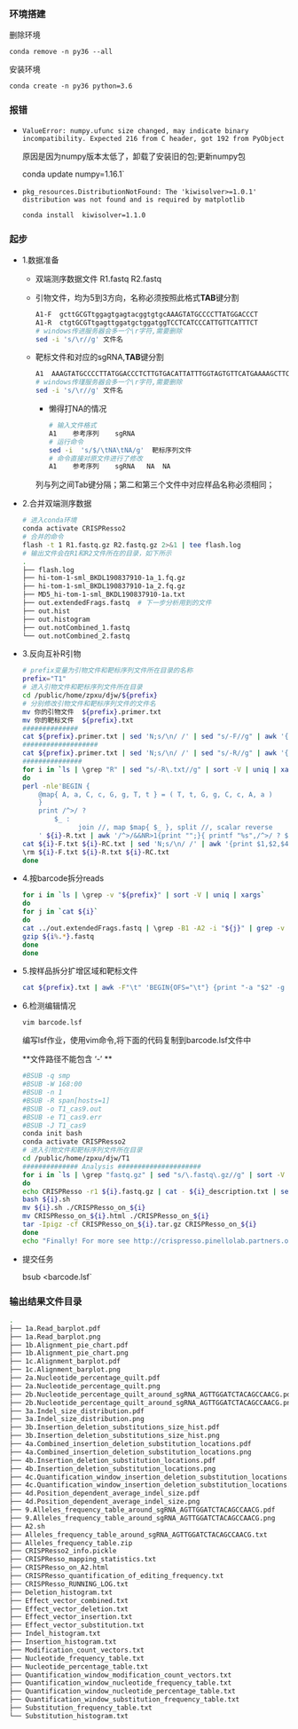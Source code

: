 ### 环境搭建

删除环境

`conda remove -n py36 --all`

安装环境

`conda create -n py36 python=3.6 `

### 报错

+ `ValueError: numpy.ufunc size changed, may indicate binary incompatibility. Expected 216 from C header, got 192 from PyObject`

  原因是因为numpy版本太低了，卸载了安装旧的包;更新numpy包

  conda update numpy=1.16.1`

+ `pkg_resources.DistributionNotFound: The 'kiwisolver>=1.0.1' distribution was not found and is required by matplotlib`

  `conda install  kiwisolver=1.1.0`

### 起步

+ 1.数据准备

  + 双端测序数据文件 R1.fastq R2.fastq

  + 引物文件，均为5到3方向，名称必须按照此格式**TAB**键分割

    ```bash
    A1-F  gcttGCGTtggagtgagtacggtgtgcAAAGTATGCCCCTTATGGACCCT
    A1-R  ctgtGCGTtgagttggatgctggatggTCCTCATCCCATTGTTCATTTCT
    # windows传进服务器会多一个\r字符,需要删除
    sed -i 's/\r//g' 文件名 
    ```

  + 靶标文件和对应的sgRNA,**TAB**键分割

    ```bash
    A1	AAAGTATGCCCCTTATGGACCCTCTTGTGACATTATTTGGTAGTGTTCATGAAAAGCTTCCCGAGACAGGGAGCACGCGTAGTATGCTTTTTCCGAATTTTGGAAGCATGTTTAGTACAGCAGAGCCTCATGCTAGAAATGAACAATGGGATGAGGA AGACAGGGAGCACGCGTAGT  NA  NA
    # windows传瑾服务器会多一个\r字符,需要删除
    sed -i 's/\r//g' 文件名 
    ```

    + 懒得打NA的情况

      ```bash
      # 输入文件格式
      A1	参考序列	sgRNA
      # 运行命令
      sed -i  's/$/\tNA\tNA/g'  靶标序列文件 
      # 命令直接对原文件进行了修改
      A1	参考序列	sgRNA	NA	NA
      ```

      

    列与列之间Tab键分隔；第二和第三个文件中对应样品名称必须相同；

+ 2.合并双端测序数据

  ```bash
  # 进入conda环境
  conda activate CRISPResso2
  # 合并的命令
  flash -t 1 R1.fastq.gz R2.fastq.gz 2>&1 | tee flash.log
  # 输出文件会在R1和R2文件所在的目录，如下所示
  .
  ├── flash.log
  ├── hi-tom-1-sml_BKDL190837910-1a_1.fq.gz
  ├── hi-tom-1-sml_BKDL190837910-1a_2.fq.gz
  ├── MD5_hi-tom-1-sml_BKDL190837910-1a.txt
  ├── out.extendedFrags.fastq  # 下一步分析用到的文件
  ├── out.hist
  ├── out.histogram
  ├── out.notCombined_1.fastq
  └── out.notCombined_2.fastq
  
  ```

+ 3.反向互补R引物

  ```bash
  # prefix变量为引物文件和靶标序列文件所在目录的名称
  prefix="T1"
  # 进入引物文件和靶标序列文件所在目录
  cd /public/home/zpxu/djw/${prefix}
  # 分别修改引物文件和靶标序列文件的文件名
  mv 你的引物文件  ${prefix}.primer.txt
  mv 你的靶标文件  ${prefix}.txt
  ##############
  cat ${prefix}.primer.txt | sed 'N;s/\n/ /' | sed "s/-F//g" | awk '{print $1"\t"$2 > $1"-F.txt"}'
  ###################
  cat ${prefix}.primer.txt | sed 'N;s/\n/ /' | sed "s/-R//g" | awk '{print ">"$3"\n"$4 > $3"-R.txt"}'
  ###############
  for i in `ls | \grep "R" | sed "s/-R\.txt//g" | sort -V | uniq | xargs`
  do
  perl -nle'BEGIN {
      @map{ A, a, C, c, G, g, T, t } = ( T, t, G, g, C, c, A, a )
      }
      print /^>/ ?
          $_ :
                join //, map $map{ $_ }, split //, scalar reverse
      ' ${i}-R.txt | awk '/^>/&&NR>1{print "";}{ printf "%s",/^>/ ? $0"\t":$0 }' | sed "s/^>//g" > ${i}-RC.txt
  cat ${i}-F.txt ${i}-RC.txt | sed 'N;s/\n/ /' | awk '{print $1,$2,$4}' | awk '{print $2".*"$3 > $1".txt"}'
  \rm ${i}-F.txt ${i}-R.txt ${i}-RC.txt
  done
  ```

+ 4.按barcode拆分reads

  ```bash
  for i in `ls | \grep -v "${prefix}" | sort -V | uniq | xargs`
  do
  for j in `cat ${i}`
  do
  cat ../out.extendedFrags.fastq | \grep -B1 -A2 -i "${j}" | grep -v "^--$" >> ${i%.*}.fastq
  gzip ${i%.*}.fastq
  done
  done
  ```

+ 5.按样品拆分扩增区域和靶标文件

  ```bash
  cat ${prefix}.txt | awk -F"\t" 'BEGIN{OFS="\t"} {print "-a "$2" -g "$3 > $1"_description.txt"}'
  ```

+ 6.检测编辑情况

  `vim barcode.lsf`

  编写lsf作业，使用vim命令,将下面的代码复制到barcode.lsf文件中

  **文件路径不能包含  ‘-’ **

  ```bash
  #BSUB -q smp
  #BSUB -W 168:00
  #BSUB -n 1
  #BSUB -R span[hosts=1]
  #BSUB -o T1_cas9.out
  #BSUB -e T1_cas9.err
  #BSUB -J T1_cas9
  conda init bash
  conda activate CRISPResso2
  # 进入引物文件和靶标序列文件所在目录
  cd /public/home/zpxu/djw/T1
  ############## Analysis #####################
  for i in `ls | \grep "fastq.gz" | sed "s/\.fastq\.gz//g" | sort -V | xargs`
  do
  echo CRISPResso -r1 ${i}.fastq.gz | cat - ${i}_description.txt | sed 'N;s/\n/ /' > ${i}.sh
  bash ${i}.sh
  mv ${i}.sh ./CRISPResso_on_${i}
  mv CRISPResso_on_${i}.html ./CRISPResso_on_${i}
  tar -Ipigz -cf CRISPResso_on_${i}.tar.gz CRISPResso_on_${i}
  done
  echo "Finally! For more see http://crispresso.pinellolab.partners.org/static/demo/CRISPResso_on_hdr/CRISPResso2_report.html"
  ```
  
+ 提交任务

  bsub <barcode.lsf`

### 输出结果文件目录

```bash
.
├── 1a.Read_barplot.pdf
├── 1a.Read_barplot.png
├── 1b.Alignment_pie_chart.pdf
├── 1b.Alignment_pie_chart.png
├── 1c.Alignment_barplot.pdf
├── 1c.Alignment_barplot.png
├── 2a.Nucleotide_percentage_quilt.pdf
├── 2a.Nucleotide_percentage_quilt.png
├── 2b.Nucleotide_percentage_quilt_around_sgRNA_AGTTGGATCTACAGCCAACG.pdf
├── 2b.Nucleotide_percentage_quilt_around_sgRNA_AGTTGGATCTACAGCCAACG.png
├── 3a.Indel_size_distribution.pdf
├── 3a.Indel_size_distribution.png
├── 3b.Insertion_deletion_substitutions_size_hist.pdf
├── 3b.Insertion_deletion_substitutions_size_hist.png
├── 4a.Combined_insertion_deletion_substitution_locations.pdf
├── 4a.Combined_insertion_deletion_substitution_locations.png
├── 4b.Insertion_deletion_substitution_locations.pdf
├── 4b.Insertion_deletion_substitution_locations.png
├── 4c.Quantification_window_insertion_deletion_substitution_locations.pdf
├── 4c.Quantification_window_insertion_deletion_substitution_locations.png
├── 4d.Position_dependent_average_indel_size.pdf
├── 4d.Position_dependent_average_indel_size.png
├── 9.Alleles_frequency_table_around_sgRNA_AGTTGGATCTACAGCCAACG.pdf
├── 9.Alleles_frequency_table_around_sgRNA_AGTTGGATCTACAGCCAACG.png
├── A2.sh
├── Alleles_frequency_table_around_sgRNA_AGTTGGATCTACAGCCAACG.txt
├── Alleles_frequency_table.zip
├── CRISPResso2_info.pickle
├── CRISPResso_mapping_statistics.txt
├── CRISPResso_on_A2.html
├── CRISPResso_quantification_of_editing_frequency.txt
├── CRISPResso_RUNNING_LOG.txt
├── Deletion_histogram.txt
├── Effect_vector_combined.txt
├── Effect_vector_deletion.txt
├── Effect_vector_insertion.txt
├── Effect_vector_substitution.txt
├── Indel_histogram.txt
├── Insertion_histogram.txt
├── Modification_count_vectors.txt
├── Nucleotide_frequency_table.txt
├── Nucleotide_percentage_table.txt
├── Quantification_window_modification_count_vectors.txt
├── Quantification_window_nucleotide_frequency_table.txt
├── Quantification_window_nucleotide_percentage_table.txt
├── Quantification_window_substitution_frequency_table.txt
├── Substitution_frequency_table.txt
└── Substitution_histogram.txt

```



###  

  

  

  





